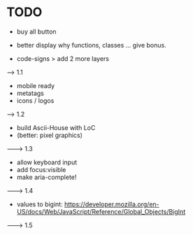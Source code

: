 # TODO

- buy all button

- better display why functions, classes ... give bonus.

- code-signs > add 2 more layers



--> 1.1

- mobile ready
- metatags
- icons / logos

--> 1.2

- build Ascii-House with LoC
- (better: pixel graphics)


---> 1.3

- allow keyboard input
- add focus:visible
- make aria-complete!

---> 1.4

- values to bigint: https://developer.mozilla.org/en-US/docs/Web/JavaScript/Reference/Global_Objects/BigInt

---> 1.5